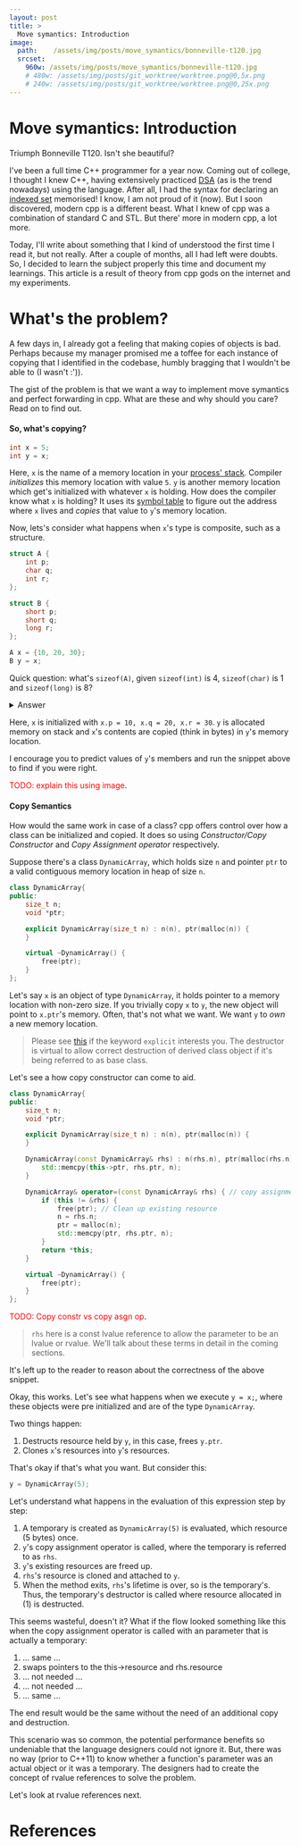 ```yaml
---
layout: post
title: >
  Move symantics: Introduction
image:
  path:    /assets/img/posts/move_symantics/bonneville-t120.jpg
  srcset:
    960w: /assets/img/posts/move_symantics/bonneville-t120.jpg
    # 480w: /assets/img/posts/git_worktree/worktree.png@0,5x.png
    # 240w: /assets/img/posts/git_worktree/worktree.png@0,25x.png
---
```


# Move symantics: Introduction

Triumph Bonneville T120. Isn't she beautiful?

I've been a full time C++ programmer for a year now. Coming out of college, I thought I knew C++, having extensively practiced [DSA](https://techdevguide.withgoogle.com/paths/data-structures-and-algorithms/) (as is the trend nowadays) using the language. After all, I had the syntax for declaring an [indexed set](https://codeforces.com/blog/entry/5631) memorised! I know, I am not proud of it (now). But I soon discovered, modern cpp is a different beast. What I knew of cpp was a combination of standard C and STL. But there' more in modern cpp, a lot more.

Today, I'll write about something that I kind of understood the first time I read it, but not really. After a couple of months, all I had left were doubts. So, I decided to learn the subject properly this time and document my learnings. This article is a result of theory from cpp gods on the internet and my experiments.

# What's the problem?

A few days in, I already got a feeling that making copies of objects is bad. Perhaps because my manager promised me a toffee for each instance of copying that I identified in the codebase, humbly bragging that I wouldn't be able to (I wasn't :')).

The gist of the problem is that we want a way to implement move symantics and perfect forwarding in cpp. What are these and why should you care? Read on to find out.

#### So, what's copying?

~~~cpp
int x = 5;
int y = x;
~~~

Here, `x` is the name of a memory location in your [process' stack](https://courses.grainger.illinois.edu/cs225/fa2022/resources/stack-heap/). Compiler _initializes_ this memory location with value `5`. `y` is another memory location which get's initialized with whatever `x` is holding. How does the compiler know what `x` is holding? It uses its [symbol table](https://stackoverflow.com/questions/69112/what-is-a-symbol-table) to figure out the address where `x` lives and *copies* that value to `y`'s memory location.

Now, lets's consider what happens when `x`'s type is composite, such as a structure. 

~~~cpp
struct A {
    int p;
    char q;
    int r;
};

struct B {
    short p;
    short q;
    long r;
};

A x = {10, 20, 30};
B y = x;
~~~

Quick question: what's `sizeof(A)`, given `sizeof(int)` is 4, `sizeof(char)` is 1 and `sizeof(long)` is 8? 

<details>
    <summary>Answer</summary>
    If you answered 9, please have a look at <a href = "https://learn.microsoft.com/en-us/cpp/cpp/alignment-cpp-declarations?view=msvc-170">structure aligment</a>. While you are at it, also look at [endianness](https://en.wikipedia.org/wiki/Endianness).
</details>

Here, `x` is initialized with `x.p = 10, x.q = 20, x.r = 30`. `y` is allocated memory on stack and `x`'s contents are copied (think in bytes) in `y`'s memory location.

I encourage you to predict values of `y`'s members and run the snippet above to find if you were right.

<span style="color:red">TODO: explain this using image</span>.

#### Copy Semantics

How would the same work in case of a class? cpp offers control over how a class can be initialized and copied. It does so using *Constructor/Copy Constructor* and *Copy Assignment operator* respectively. 

Suppose there's a class `DynamicArray`, which holds size `n` and pointer `ptr` to a valid contiguous memory location in heap of size `n`.

~~~cpp
class DynamicArray{
public:
    size_t n;
    void *ptr;

    explicit DynamicArray(size_t n) : n(n), ptr(malloc(n)) {
    }

    virtual ~DynamicArray() {
        free(ptr);
    }
};
~~~

Let's say `x` is an object of type `DynamicArray`, it holds pointer to a memory location with non-zero size. If you trivially copy `x` to `y`, the new object will point to `x.ptr`'s memory. Often, that's not what we want. We want `y` to *own* a new memory location. 

> Please see [this](https://stackoverflow.com/questions/121162/what-does-the-explicit-keyword-mean) if the keyword `explicit` interests you. The destructor is virtual to allow correct destruction of derived class object if it's being referred to as base class.

Let's see a how copy constructor can come to aid.

~~~cpp
class DynamicArray{
public:
    size_t n;
    void *ptr;

    explicit DynamicArray(size_t n) : n(n), ptr(malloc(n)) {
    }

    DynamicArray(const DynamicArray& rhs) : n(rhs.n), ptr(malloc(rhs.n)) { // copy constructor
        std::memcpy(this->ptr, rhs.ptr, n);
    }

    DynamicArray& operator=(const DynamicArray& rhs) { // copy assignment
        if (this != &rhs) {
            free(ptr); // Clean up existing resource
            n = rhs.n;
            ptr = malloc(n);
            std::memcpy(ptr, rhs.ptr, n);
        }        
        return *this;
    }

    virtual ~DynamicArray() {
        free(ptr);
    }
};
~~~

<span style="color:red">TODO: Copy constr vs copy asgn op</span>.


> `rhs` here is a const lvalue reference to allow the parameter to be an lvalue or rvalue. We'll talk about these terms in detail in the coming sections.

It's left up to the reader to reason about the correctness of the above snippet.

Okay, this works. Let's see what happens when we execute `y = x;`, where these objects were pre initialized and are of the type `DynamicArray`.

Two things happen:
1. Destructs resource held by `y`, in this case, frees `y.ptr`.
2. Clones `x`'s resources into `y`'s resources.

That's okay if that's what you want. But consider this:

~~~cpp
y = DynamicArray(5);
~~~

Let's understand what happens in the evaluation of this expression step by step:
1. A temporary is created as `DynamicArray(5)` is evaluated, which resource (5 bytes) once.
2. `y`'s copy assignment operator is called, where the temporary is referred to as `rhs`.
3. `y`'s existing resources are freed up.
4. `rhs`'s resource is cloned and attached to `y`.
5. When the method exits, `rhs`'s lifetime is over, so is the temporary's. Thus, the temporary's destructor is called where resource allocated in (1) is destructed.

This seems wasteful, doesn't it? What if the flow looked something like this when the copy assignment operator is called with an parameter that is actually a temporary:
1. ... same ...
2. swaps pointers to the this->resource and rhs.resource
3. ... not needed ...
4. ... not needed ...
5. ... same ...

The end result would be the same without the need of an additional copy and destruction.

This scenario was so common, the potential performance benefits so undeniable that the language designers could not ignore it. But, there was no way (prior to C++11) to know whether a function's parameter was an actual object or it was a temporary. The designers had to create the concept of rvalue references to solve the problem.

Let's look at rvalue references next. 














# References
